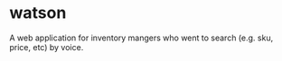 # watson
A web application for inventory mangers who went to search (e.g. sku, price, etc) by voice.
